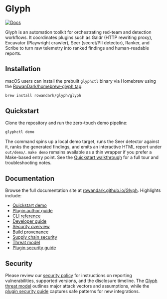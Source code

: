 # Glyph

[![Docs](https://img.shields.io/badge/docs-material-blue)](https://rowandark.github.io/Glyph/)

Glyph is an automation toolkit for orchestrating red-team and detection workflows.
It coordinates plugins such as Galdr (HTTP rewriting proxy), Excavator (Playwright
crawler), Seer (secret/PII detector), Ranker, and Scribe to turn raw telemetry into
ranked findings and human-readable reports.

## Installation

macOS users can install the prebuilt `glyphctl` binary via Homebrew using the
[RowanDark/homebrew-glyph tap](https://github.com/RowanDark/homebrew-glyph):

```bash
brew install rowandark/glyph/glyph
```

## Quickstart

Clone the repository and run the zero-touch demo pipeline:

```bash
glyphctl demo
```

The command spins up a local demo target, runs the Seer detector against it, ranks
the generated findings, and emits an interactive HTML report under `out/demo/`.
`make demo` remains available as a thin wrapper if you prefer a Make-based entry
point. See the [Quickstart walkthrough](https://rowandark.github.io/Glyph/quickstart/)
for a full tour and troubleshooting notes.

## Documentation

Browse the full documentation site at [rowandark.github.io/Glyph](https://rowandark.github.io/Glyph/).
Highlights include:

* [Quickstart demo](https://rowandark.github.io/Glyph/quickstart/)
* [Plugin author guide](https://rowandark.github.io/Glyph/plugins/)
* [CLI reference](https://rowandark.github.io/Glyph/cli/)
* [Developer guide](https://rowandark.github.io/Glyph/dev-guide/)
* [Security overview](https://rowandark.github.io/Glyph/security/)
* [Build provenance](https://rowandark.github.io/Glyph/security/provenance/)
* [Supply chain security](https://rowandark.github.io/Glyph/security/supply-chain/)
* [Threat model](THREAT_MODEL.md)
* [Plugin security guide](PLUGIN_GUIDE.md)

## Security

Please review our [security policy](SECURITY.md) for instructions on reporting
vulnerabilities, supported versions, and the disclosure timeline. The
[Glyph threat model](THREAT_MODEL.md) outlines major attack vectors and
assumptions, while the [plugin security guide](PLUGIN_GUIDE.md) captures safe
patterns for new integrations.
